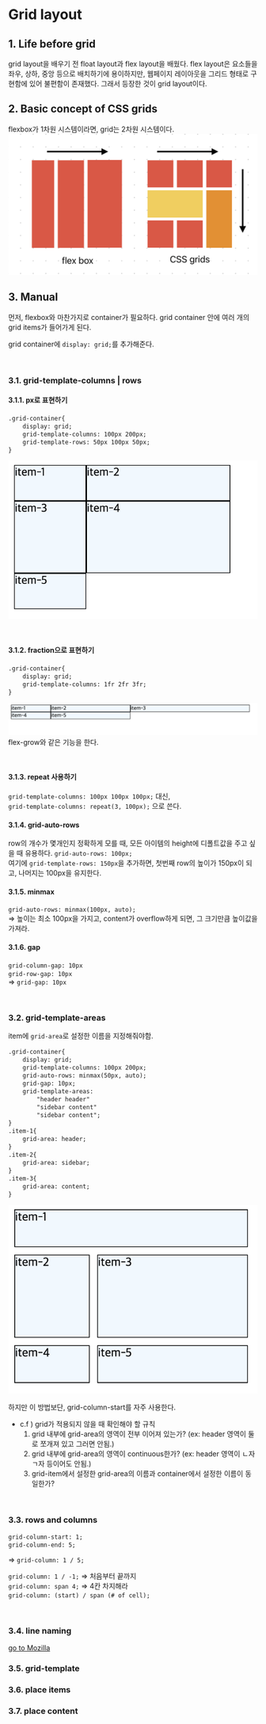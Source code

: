 # Grid layout

## **1. Life before grid**

grid layout을 배우기 전 float layout과 flex layout을 배웠다. flex layout은 요소들을 좌우, 상하, 중앙 등으로 배치하기에 용이하지만, 웹페이지 레이아웃을 그리드 형태로 구현함에 있어 불편함이 존재했다. 그래서 등장한 것이 grid layout이다.

## **2. Basic concept of CSS grids**

flexbox가 1차원 시스템이라면, grid는 2차원 시스템이다.
![dimensions of flexbox and grid](../../images/frontend/grid%20dimension.png)

## **3. Manual**

먼저, flexbox와 마찬가지로 container가 필요하다. grid container 안에 여러 개의 grid items가 들어가게 된다.

grid container에 `display: grid;`를 추가해준다.

<br/>

### 3.1. grid-template-columns | rows

#### 3.1.1. px로 표현하기

```
.grid-container{
    display: grid;
    grid-template-columns: 100px 200px;
    grid-template-rows: 50px 100px 50px;
}
```

![grid-template-columns1](../../images/frontend/grid1.png)

<br/>

#### 3.1.2. fraction으로 표현하기

```
.grid-container{
    display: grid;
    grid-template-columns: 1fr 2fr 3fr;
}
```

![grid-template-columns2](../../images/frontend/grid-2.png)
flex-grow와 같은 기능을 한다.

<br/>

#### 3.1.3. repeat 사용하기

`grid-template-columns: 100px 100px 100px;` 대신,  
`grid-template-columns: repeat(3, 100px);` 으로 쓴다.

#### 3.1.4. grid-auto-rows

row의 개수가 몇개인지 정확하게 모를 때, 모든 아이템의 height에 디폴트값을 주고 싶을 때 유용하다.
`grid-auto-rows: 100px;`  
여기에 `grid-template-rows: 150px`을 추가하면, 첫번째 row의 높이가 150px이 되고, 나머지는 100px을 유지한다.

#### 3.1.5. minmax

`grid-auto-rows: minmax(100px, auto);`  
=> 높이는 최소 100px을 가지고, content가 overflow하게 되면, 그 크기만큼 높이값을 가져라.

#### 3.1.6. gap

`grid-column-gap: 10px`  
`grid-row-gap: 10px`  
=> `grid-gap: 10px`

<br/>

### 3.2. grid-template-areas

item에 `grid-area`로 설정한 이름을 지정해줘야함.

```
.grid-container{
    display: grid;
    grid-template-columns: 100px 200px;
    grid-auto-rows: minmax(50px, auto);
    grid-gap: 10px;
    grid-template-areas:
        "header header"
        "sidebar content"
        "sidebar content";
}
.item-1{
    grid-area: header;
}
.item-2{
    grid-area: sidebar;
}
.item-3{
    grid-area: content;
}
```

![grid-template-areas](../../images/frontend/grid-4.png)

하지만 이 방법보단, grid-column-start를 자주 사용한다.

- c.f ) grid가 적용되지 않을 때 확인해야 할 규칙
  1. grid 내부에 grid-area의 영역이 전부 이어져 있는가? (ex: header 영역이 둘로 쪼개져 있고 그러면 안됨.)
  2. grid 내부에 grid-area의 영역이 continuous한가? (ex: header 영역이 ㄴ자 ㄱ자 등이어도 안됨.)
  3. grid-item에서 설정한 grid-area의 이름과 container에서 설정한 이름이 동일한가?

<br/>

### 3.3. rows and columns

```
grid-column-start: 1;
grid-column-end: 5;
```

=> `grid-column: 1 / 5;`

`grid-column: 1 / -1;` => 처음부터 끝까지  
`grid-column: span 4;` => 4칸 차지해라  
`grid-column: (start) / span (# of cell);`

<br/>

### 3.4. line naming

[go to Mozilla](https://developer.mozilla.org/en-US/docs/Web/CSS/CSS_Grid_Layout/Layout_using_Named_Grid_Lines)

### 3.5. grid-template

### 3.6. place items

### 3.7. place content
